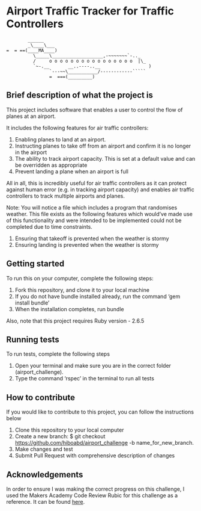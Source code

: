 # Airport Traffic Tracker for Traffic Controllers

```
        ______
        _\____\___
=  = ==(____MA____)
          \_____\___________________,-~~~~~~~`-.._
          /     o o o o o o o o o o o o o o o o  |\_
          `~-.__       __..----..__                  )
                `---~~\___________/------------`````
                =  ===(_________)

```

## Brief description of what the project is

This project includes software that enables a user to control the flow of planes at an airport.

It includes the following features for air traffic controllers:

1. Enabling planes to land at an airport.
2. Instructing planes to take off from an airport and confirm it is no longer in the airport
3. The ability to track airport capacity. This is set at a default value and can be overridden as appropriate
4. Prevent landing a plane when an airport is full

All in all, this is incredibly useful for air traffic controllers as it can protect against human error (e.g. in tracking airport capacity) and enables air traffic controllers to track multiple airports and planes.

Note: You will notice a file which includes a program that randomises weather. This file exists as the following features which would’ve made use of this functionality and were intended to be implemented could not be completed due to time constraints.

1. Ensuring that takeoff is prevented when the weather is stormy
2. Ensuring landing is prevented when the weather is stormy

## Getting started

To run this on your computer, complete the following steps:

1. Fork this repository, and clone it to your local machine
2. If you do not have bundle installed already, run the command ‘gem install bundle’
3. When the installation completes, run bundle

Also, note that this project requires Ruby version - 2.6.5


## Running tests

To run tests, complete the following steps

1. Open your terminal and make sure you are in the correct folder (airport_challenge).
2. Type the command ‘rspec’ in the terminal to run all tests

## How to contribute

If you would like to contribute to this project, you can follow the instructions below

1. Clone this repository to your local computer
2. Create a new branch: $ git checkout https://github.com/hiboabd/airport_challenge -b name_for_new_branch.
3. Make changes and test
4. Submit Pull Request with comprehensive description of changes

## Acknowledgements

In order to ensure I was making the correct progress on this challenge, I used the Makers Academy Code Review Rubic for this challenge as a reference. It can be found [here](https://github.com/makersacademy/airport_challenge/blob/master/docs/review.md).
